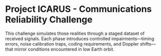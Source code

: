 # Project ICARUS - Communications Reliability Challenge
This challenge simulates those realities through a staged dataset of received signals. Each phase  introduces controlled impairments—timing errors, noise calibration traps, coding requirements, and  Doppler shifts—that mirror conditions encountered in low Earth orbit.
